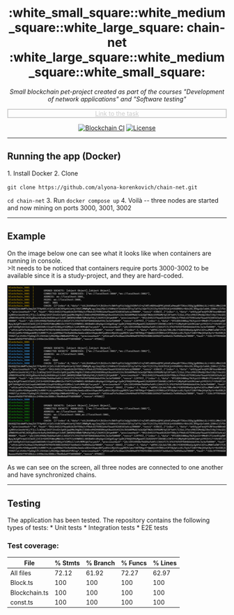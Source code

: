 <h1 align="center">:white_small_square::white_medium_square::white_large_square: chain-net :white_large_square::white_medium_square::white_small_square:</h1>
<p align="center" style="font-style: italic">Small blockchain pet-project created as part of the courses "Development of network applications" and "Software testing"</p>
<p align="center" style="border: 2px solid #ccc"><a style="color: #ccc" href="https://github.com/SemenMartynov/Software-Engineering-2022/blob/main/NetworkProgrammingTask.md">Link to the task</a></p>
<div align="center">

[![Blockchain CI](https://github.com/alyona-korenkovich/chain-net/actions/workflows/blockchain.yml/badge.svg?branch=main)](https://github.com/alyona-korenkovich/chain-net/actions/workflows/blockchain.yml)
[![License](https://img.shields.io/badge/license-MIT-blue.svg)](/LICENSE)
</div>

---

<h2>Running the app (Docker)</h2>
1. Install Docker
2. Clone
   
   `git clone https://github.com/alyona-korenkovich/chain-net.git`
   
   `cd chain-net`
3. Run `docker compose up`
4. Voilà -- three nodes are started and now mining on ports 3000, 3001, 3002

---

<h2>Example</h2>
On the image below one can see what it looks like when containers are running in console.<br>
>It needs to be noticed that containers require ports 3000-3002 to be available since it is a study-project, and they are hard-coded.

![img.png](img.png)

As we can see on the screen, all three nodes are connected to one another and have synchronized chains.

---

<h2>Testing</h2>
The application has been tested. 
The repository contains the following types of tests:
* Unit tests 
* Integration tests
* E2E tests

<h3>Test coverage:</h3>

| File          | % Stmts | % Branch | % Funcs | % Lines |                               
|---------------|---------|----------|---------|---------|
| All files     | 72.12   | 61.92    | 72.27   | 62.97   | 
| Block.ts      | 100     | 100      | 100     | 100     |                                                   
| Blockchain.ts | 100     | 100      | 100     | 100     |                   
| const.ts      | 100     | 100      | 100     | 100     |

